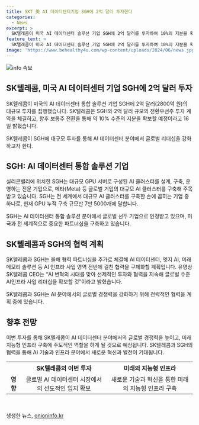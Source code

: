```yaml
---
title: SKT 美 AI 데이터센터기업 SGH에 2억 달러 투자한다
categories:
  - News
excerpt: >
  SK텔레콤이 미국 AI 데이터센터 솔루션 기업 SGH에 2억 달러를 투자하여 10%의 지분을 확보했다. SGH는 실리콘밸리에 위치하며, 메타 등의 글로벌 기업에 대규모 AI 클러스터를 제공하는 기업으로 75000개의 GPU 보유. SK텔레콤과 SGH는 AI 데이터센터, 엣지 AI, 미래 메모리 솔루션 등에서 협력할 예정이며, SKT CEO는 AI 인프라 사업 리더십을 확보할 것이라고 밝혔다.
feature_text: >
  SK텔레콤이 미국 AI 데이터센터 솔루션 기업 SGH에 2억 달러를 투자하여 10%의 지분을 확보했다. SGH는 실리콘밸리에 위치하며, 메타 등의 글로벌 기업에 대규모 AI 클러스터를 제공하는 기업으로 75000개의 GPU 보유. SK텔레콤과 SGH는 AI 데이터센터, 엣지 AI, 미래 메모리 솔루션 등에서 협력할 예정이며, SKT CEO는 AI 인프라 사업 리더십을 확보할 것이라고 밝혔다.
image: 'https://www.behealthy4u.com/wp-content/uploads/2024/06/news.jpg'
---
```


<p><img src="https://www.behealthy4u.com/wp-content/uploads/2024/06/news.jpg" alt="info 속보" /></p>

<h2 data-ke-size="size26">SK텔레콤, 미국 AI 데이터센터 기업 SGH에 2억 달러 투자</h2>

<p>SK텔레콤이 미국의 AI 데이터센터 통합 솔루션 기업 SGH에 2억 달러(2800억 원)의 대규모 투자를 집행했습니다. SK텔레콤은 SGH와 2억 달러 규모의 전환우선주 투자 계약을 체결하고, 향후 보통주 전환을 통해 약 10% 수준의 지분을 확보할 예정이라고 16일 밝혔습니다.</p>

<p data-ke-size="size16">SK텔레콤이 SGH에 대규모 투자를 통해 AI 데이터센터 분야에서 글로벌 리더십을 강화하고자 한다.</p>

<h2 data-ke-size="size26">SGH: AI 데이터센터 통합 솔루션 기업</h2>

<p>실리콘밸리에 위치한 SGH는 대규모 GPU 서버로 구성된 AI 클러스터를 설계, 구축, 운영하는 전문 기업으로, 메타(Meta) 등 글로벌 기업의 대규모 AI 클러스터를 구축해 주목받고 있습니다. SGH는 전 세계에서 대규모 AI 클러스터를 구축한 손에 꼽히는 기업 중 하나로, 현재 GPU 누적 구축 규모만 7만 5000개에 달합니다.</p>

<p data-ke-size="size16">SGH는 AI 데이터센터 통합 솔루션 분야에서 글로벌 선두 기업으로 인정받고 있으며, 미국과 전 세계적으로 중요한 파트너십을 구축하고 있습니다.</p>

<h2 data-ke-size="size26">SK텔레콤과 SGH의 협력 계획</h2>

<p>SK텔레콤과 SGH는 올해 협력 파트너십을 추가로 체결해 AI 데이터센터, 엣지 AI, 미래 메모리 솔루션 등 AI 인프라 사업 영역 전반에 걸친 협력을 구체화할 계획입니다. 유영상 SK텔레콤 CEO는 “AI 변혁의 시대를 맞아 선제적인 투자와 협력을 지속해 글로벌 수준 AI인프라 사업 리더십을 확보할 것”이라고 밝혔습니다.</p>

<p data-ke-size="size16">SK텔레콤과 SGH는 AI 분야에서의 글로벌 경쟁력을 강화하기 위해 전략적인 협력을 계획 중에 있습니다.</p>

<h2 data-ke-size="size26">향후 전망</h2>

<p>이번 투자를 통해 SK텔레콤이 AI 데이터센터 분야에서의 글로벌 경쟁력을 높이고, 미래 지능형 인프라 구축에 주도적인 역할을 하게 될 것으로 예상됩니다. SK텔레콤과 SGH의 협력을 통해 AI 기술과 인프라 분야에서 새로운 혁신과 발전이 기대됩니다.</p>

<table>
    <tr>
        <th></th>
        <th>SK텔레콤의 이번 투자</th>
        <th>미래의 지능형 인프라</th>
    </tr>
    <tr>
        <td style="text-align: center; height: 17px;"><b>영향</b></td>
        <td style="text-align: center; height: 17px;">글로벌 AI 데이터센터 시장에서의 선도적인 입지 확보</td>
        <td style="text-align: center; height: 17px;">새로운 기술과 혁신을 통한 미래의 지능형 인프라 구축</td>
    </tr>
</table>

<p data-ke-size="size16">&nbsp;</p>
생생한 뉴스, <a href="https://onioninfo.kr" rel="dofollow">onioninfo.kr</a>


